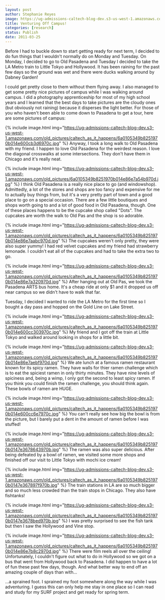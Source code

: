 ```yaml
---
layout: post
author: Stephanie Reyes
image: https://ug-admissions-caltech-blog-dev.s3-us-west-1.amazonaws.com/old_pictures/caltech_as_it_happens/6a0105349b8251970b014e86e79925970d.jpg
title: Venturing Off Campus! 
categories: [research]
status: Publish
date: 2011-03-25
---
```



Before I had to buckle down to start getting ready for next term, I decided to do fun things that I wouldn't normally do on Monday and Tuesday. On Monday, I decided to go to Old Pasadena and Tuesday I decided to take the LA Metro train to Little Tokyo and Hollywood. It has been raining for the past few days so the ground was wet and there were ducks walking around by Dabney Garden!

I could get pretty close to them without them flying away. I also managed to get some pretty nice pictures of campus while I was walking around campus. I did a photography apprenticeship for most of my high school years and I learned that the best days to take pictures are the cloudy ones (but obviously not raining) because it disperses the light better. For those of you who haven't been able to come down to Pasadena to get a tour, here are some pictures of campus:

{% include image.html img="https://ug-admissions-caltech-blog-dev.s3-us-west-1.amazonaws.com/old_pictures/caltech_as_it_happens/6a0105349b8251970b014e600cb3d6970c.jpg" %}
Anyway, I took a long walk to Old Pasadena with my friend. I happen to love Old Pasadena for the weirdest reason. I love the diagonal crosswalks at some intersections. They don't have them in Chicago and it's really neat.


{% include image.html img="https://ug-admissions-caltech-blog-dev.s3-us-west-1.amazonaws.com/old_pictures/6a0105349b8251970b014e86e7a54b970d.jpg" %}
I think Old Pasadena is a really nice place to go (and windowshop). Admittedly, a lot of the stores and shops are too fancy and expensive for me to actually buy things from, but it's a very pretty part of town and a good place to go on a special occasion. There are a few little boutiques and shops worth going to and a lot of good food in Old Pasadena, though. One of these places happens to be the cupcake shop called "Dots". The cupcakes are worth the walk to Old Pas and the shop is so adorable.


{% include image.html img="https://ug-admissions-caltech-blog-dev.s3-us-west-1.amazonaws.com/old_pictures/caltech_as_it_happens/6a0105349b8251970b014e86e7aabc970d.jpg" %}
The cupcakes weren't only pretty, they were also super yummy! I had red velvet cupcakes and my friend had strawberry lemonade. I couldn't eat all of the cupcakes and had to take the extra two to go.


{% include image.html img="https://ug-admissions-caltech-blog-dev.s3-us-west-1.amazonaws.com/old_pictures/caltech_as_it_happens/6a0105349b8251970b014e86e7a320970d.jpg" %}
After hanging out at Old Pas, we took the Pasadena ARTS bus home. It's a cheap ride at only $1 and it dropped us off near campus so we didn't have to walk that far.

Tuesday, I decided I wanted to ride the LA Metro for the first time so I bought a day pass and hopped on the Gold Line on Lake Street.


{% include image.html img="https://ug-admissions-caltech-blog-dev.s3-us-west-1.amazonaws.com/old_pictures/caltech_as_it_happens/6a0105349b8251970b014e600cc303970c.jpg" %}
My friend and I got off the train at Little Tokyo and walked around looking in shops for a little bit.


{% include image.html img="https://ug-admissions-caltech-blog-dev.s3-us-west-1.amazonaws.com/old_pictures/caltech_as_it_happens/6a0105349b8251970b014e86e7aebf970d.jpg" %}
We ate lunch at a famous ramen restaurant known for its spicy ramen. They have walls for thier ramen challenge which is to eat the spiciest ramen in only thirty minutes. They have nine levels of spiciness and, being a wimp, I only got the second to least spicy ramen. If you think you could finish the ramen challenge, you should think again. These bowls of ramen are HUGE.


{% include image.html img="https://ug-admissions-caltech-blog-dev.s3-us-west-1.amazonaws.com/old_pictures/caltech_as_it_happens/6a0105349b8251970b014e600cc6e7970c.jpg" %}
You can't really see how big the bowl is from the picture, but I barely put a dent in the amount of ramen before I was stuffed!

{% include image.html img="https://ug-admissions-caltech-blog-dev.s3-us-west-1.amazonaws.com/old_pictures/caltech_as_it_happens/6a0105349b8251970b0147e3678643970b.jpg" %}
The ramen was also super delicious. After being defeated by a bowl of ramen, we visited some more shops and finished off our visit to Little Tokyo with mochi ice cream!

{% include image.html img="https://ug-admissions-caltech-blog-dev.s3-us-west-1.amazonaws.com/old_pictures/caltech_as_it_happens/6a0105349b8251970b0147e367897f970b.jpg" %}
The train stations in LA are so much bigger and so much less crowded than the train stops in Chicago. They also have fishtanks!

{% include image.html img="https://ug-admissions-caltech-blog-dev.s3-us-west-1.amazonaws.com/old_pictures/caltech_as_it_happens/6a0105349b8251970b0147e3678bed970b.jpg" %}
I was pretty surprised to see the fish tank but then I saw the Hollywood and Vine stop.


{% include image.html img="https://ug-admissions-caltech-blog-dev.s3-us-west-1.amazonaws.com/old_pictures/caltech_as_it_happens/6a0105349b8251970b014e86e7b8c2970d.jpg" %}
There were film reels all over the ceiling! Unfortunately, I couldn't figure out what to do in Hollywood so we got on a bus that went from Hollywood back to Pasadena. I did happen to have a lot of fun these past few days, though. And what better way to end off an amazing couple of days than with...

...a sprained foot. I sprained my foot somewhere along the way while I was adventuring. I guess this can only help me stay in one place so I can read and study for my SURF project and get ready for spring term.

